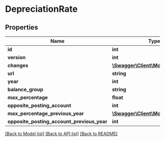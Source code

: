 # DepreciationRate

## Properties
Name | Type | Description | Notes
------------ | ------------- | ------------- | -------------
**id** | **int** |  | [optional] 
**version** | **int** |  | [optional] 
**changes** | [**\Swagger\Client\Model\Change[]**](Change.md) |  | [optional] 
**url** | **string** |  | [optional] 
**year** | **int** |  | [optional] 
**balance_group** | **string** |  | [optional] 
**max_percentage** | **float** |  | [optional] 
**opposite_posting_account** | **int** |  | [optional] 
**max_percentage_previous_year** | [**\Swagger\Client\Model\TlxNumber**](TlxNumber.md) |  | [optional] 
**opposite_posting_account_previous_year** | **int** |  | [optional] 

[[Back to Model list]](../README.md#documentation-for-models) [[Back to API list]](../README.md#documentation-for-api-endpoints) [[Back to README]](../README.md)


